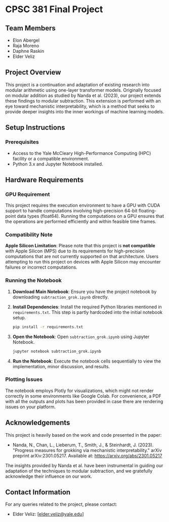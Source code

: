 # CPSC 381 Final Project

## Team Members
- Elon Abergel
- Raja Moreno
- Daphne Raskin
- Elder Veliz

## Project Overview
This project is a continuation and adaptation of existing research into modular arithmetic using one-layer transformer models. Originally focused on modular addition as studied by Nanda et al. (2023), our project extends these findings to modular subtraction. This extension is performed with an eye toward mechanistic interpretability, which is a method that seeks to provide deeper insights into the inner workings of machine learning models.

## Setup Instructions

### Prerequisites
- Access to the Yale McCleary High-Performance Computing (HPC) facility or a compatible environment.
- Python 3.x and Jupyter Notebook installed.

## Hardware Requirements

### GPU Requirement
This project requires the execution environment to have a GPU with CUDA support to handle computations involving high-precision 64-bit floating-point data types (float64). Running the computations on a GPU ensures that the operations are performed efficiently and within feasible time frames.

### Compatibility Note
**Apple Silicon Limitation**: Please note that this project is **not compatible** with Apple Silicon (MPS) due to its requirements for high-precision computations that are not currently supported on that architecture. Users attempting to run this project on devices with Apple Silicon may encounter failures or incorrect computations.

### Running the Notebook
1. **Download Main Notebook**:
   Ensure you have the project notebook by downloading `subtraction_grok.ipynb` directly.


2. **Install Dependencies**:
   Install the required Python libraries mentioned in `requirements.txt`. This step is partly hardcoded into the initial notebook setup.

   ```bash
   pip install -r requirements.txt
   ```

3. **Open the Notebook**:
   Open `subtraction_grok.ipynb` using Jupyter Notebook.

   ```bash
   jupyter notebook subtraction_grok.ipynb
   ```

4. **Run the Notebook**:
   Execute the notebook cells sequentially to view the implementation, minor discussion, and results.

### Plotting Issues
The notebook employs Plotly for visualizations, which might not render correctly in some environments like Google Colab. For convenience, a PDF with all the outputs and plots has been provided in case there are rendering issues on your platform.

## Acknowledgements
This project is heavily based on the work and code presented in the paper:
- Nanda, N., Chan, L., Lieberum, T., Smith, J., & Steinhardt, J. (2023). "Progress measures for grokking via mechanistic interpretability." arXiv preprint arXiv:2301.05217. Available at: https://arxiv.org/abs/2301.05217

The insights provided by Nanda et al. have been instrumental in guiding our adaptation of the techniques to modular subtraction, and we gratefully acknowledge their influence on our work.

## Contact Information
For any queries related to the project, please contact:
- Elder Veliz: [elder.veliz@yale.edu]
